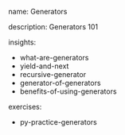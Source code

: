 name: Generators

description: Generators 101

insights:
  - what-are-generators
  - yield-and-next
  - recursive-generator
  - generator-of-generators
  - benefits-of-using-generators

exercises:
  - py-practice-generators
